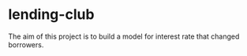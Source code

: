 # lending-club

The aim of this project is to build a model for interest rate that changed borrowers.
